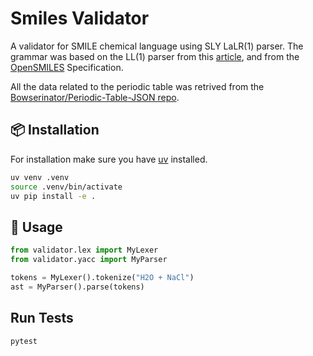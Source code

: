 # Smiles Validator

A validator for SMILE chemical language using SLY LaLR(1) parser. The grammar was based on the LL(1) parser from this [article](https://depth-first.com/articles/2020/04/20/smiles-formal-grammar/), and from the [OpenSMILES](https://opensmiles.org/opensmiles.html) Specification.

All the data related to the periodic table was retrived from the [Bowserinator/Periodic-Table-JSON repo](https://github.com/Bowserinator/Periodic-Table-JSON/tree/master).

## 📦 Installation

For installation make sure you have [uv](https://github.com/astral-sh/uv) installed.

```bash
uv venv .venv
source .venv/bin/activate
uv pip install -e .
```

## 🚀 Usage

```py
from validator.lex import MyLexer
from validator.yacc import MyParser

tokens = MyLexer().tokenize("H2O + NaCl")
ast = MyParser().parse(tokens)
```

## Run Tests

```py
pytest
```
